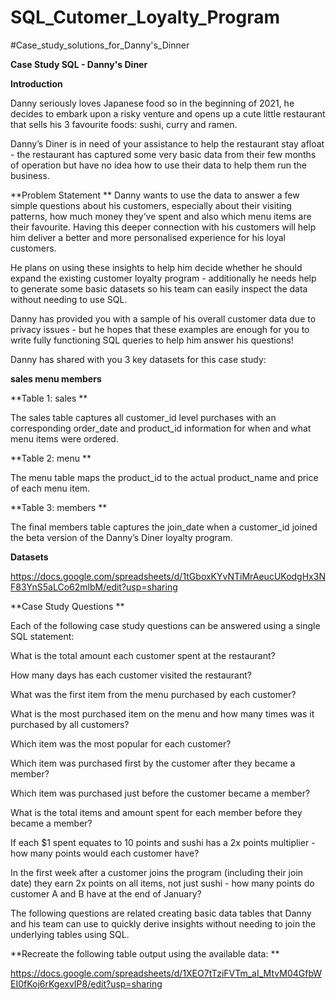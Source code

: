 # SQL_Cutomer_Loyalty_Program
#Case_study_solutions_for_Danny's_Dinner

**Case Study SQL - Danny's Diner**

**Introduction**

Danny seriously loves Japanese food so in the beginning of 2021, he decides to embark upon a risky venture and opens up a cute little restaurant that sells his 3 favourite foods: sushi, curry and ramen.

Danny’s Diner is in need of your assistance to help the restaurant stay afloat - the restaurant has captured some very basic data from their few months of operation but have no idea how to use their data to help them run the business.

**Problem Statement
**
Danny wants to use the data to answer a few simple questions about his customers, especially about their visiting patterns, how much money they’ve spent and also which menu items are their favourite. Having this deeper connection with his customers will help him deliver a better and more personalised experience for his loyal customers.

He plans on using these insights to help him decide whether he should expand the existing customer loyalty program - additionally he needs help to generate some basic datasets so his team can easily inspect the data without needing to use SQL.

Danny has provided you with a sample of his overall customer data due to privacy issues - but he hopes that these examples are enough for you to write fully functioning SQL queries to help him answer his questions!

Danny has shared with you 3 key datasets for this case study:

**sales
menu
members**


**Table 1: sales
**

The sales table captures all customer_id level purchases with an corresponding order_date and product_id information for when and what menu items were ordered.

**Table 2: menu
**

The menu table maps the product_id to the actual product_name and price of each menu item.

**Table 3: members
**

The final members table captures the join_date when a customer_id joined the beta version of the Danny’s Diner loyalty program.

**Datasets**

https://docs.google.com/spreadsheets/d/1tGboxKYvNTiMrAeucUKodgHx3NF83YnS5aLCo62mlbM/edit?usp=sharing

**Case Study Questions
**

Each of the following case study questions can be answered using a single SQL statement:

What is the total amount each customer spent at the restaurant?

How many days has each customer visited the restaurant?

What was the first item from the menu purchased by each customer?

What is the most purchased item on the menu and how many times was it purchased by all customers?

Which item was the most popular for each customer?

Which item was purchased first by the customer after they became a member?

Which item was purchased just before the customer became a member?

What is the total items and amount spent for each member before they became a member?

If each $1 spent equates to 10 points and sushi has a 2x points multiplier - how many points would each customer have?

In the first week after a customer joins the program (including their join date) they earn 2x points on all items, not just sushi - how many points do customer A and B have at the end of January?

The following questions are related creating basic data tables that Danny and his team can use to quickly derive insights without needing to join the underlying tables using SQL.

**Recreate the following table output using the available data:
**

https://docs.google.com/spreadsheets/d/1XEO7tTziFVTm_aI_MtvM04GfbWEI0fKoj6rKgexvIP8/edit?usp=sharing
